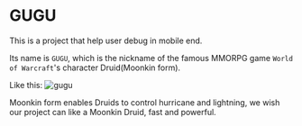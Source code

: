 # GUGU
This is a project that help user debug in mobile end.

Its name is `GUGU`, which is the nickname of the famous MMORPG game `World of Warcraft`'s character Druid(Moonkin form).

Like this:
![gugu](https://ss3.bdstatic.com/70cFv8Sh_Q1YnxGkpoWK1HF6hhy/it/u=3431954863,1945330254&fm=116&gp=0.jpg)

Moonkin form enables Druids to control hurricane and lightning, we wish our project can like a Moonkin Druid, fast and powerful.

